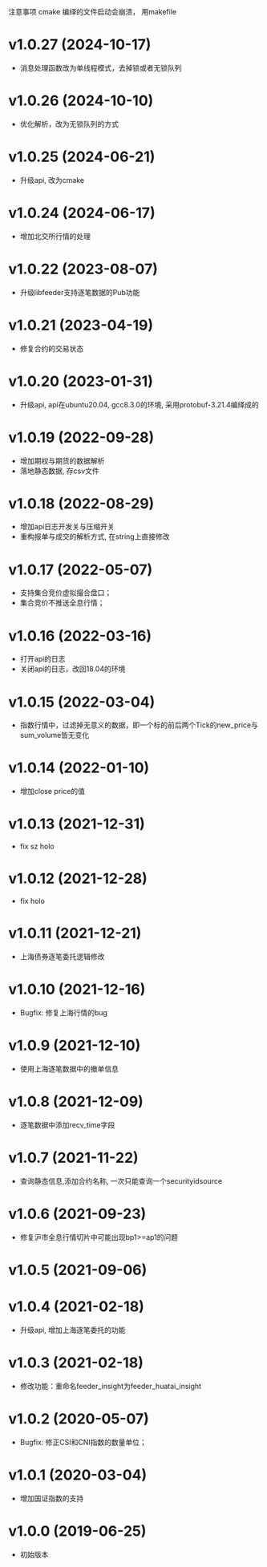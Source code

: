 注意事项 cmake 编绎的文件启动会崩溃， 用makefile

# v1.0.27 (2024-10-17)
* 消息处理函数改为单线程模式，去掉锁或者无锁队列

# v1.0.26 (2024-10-10)
* 优化解析，改为无锁队列的方式

# v1.0.25 (2024-06-21)
* 升级api, 改为cmake

# v1.0.24 (2024-06-17)
* 增加北交所行情的处理

# v1.0.22 (2023-08-07)
* 升级libfeeder支持逐笔数据的Pub功能

# v1.0.21 (2023-04-19)
* 修复合约的交易状态

# v1.0.20 (2023-01-31)
* 升级api, api在ubuntu20.04, gcc8.3.0的环境, 采用protobuf-3.21.4编绎成的

# v1.0.19 (2022-09-28)
* 增加期权与期货的数据解析
* 落地静态数据, 存csv文件

# v1.0.18 (2022-08-29)
* 增加api日志开发关与压缩开关
* 重构报单与成交的解析方式, 在string上直接修改

# v1.0.17 (2022-05-07)
* 支持集合竞价虚拟撮合盘口；
* 集合竞价不推送全息行情；

# v1.0.16 (2022-03-16)
* 打开api的日志
* 关闭api的日志，改回18.04的环境

# v1.0.15 (2022-03-04)
* 指数行情中，过滤掉无意义的数据，即一个标的前后两个Tick的new_price与sum_volume皆无变化

# v1.0.14 (2022-01-10)
* 增加close price的值

# v1.0.13 (2021-12-31)
* fix sz holo

# v1.0.12 (2021-12-28)
* fix holo

# v1.0.11 (2021-12-21)
* 上海债券逐笔委托逻辑修改

# v1.0.10 (2021-12-16)
* Bugfix: 修复上海行情的bug

# v1.0.9 (2021-12-10)
* 使用上海逐笔数据中的撤单信息

# v1.0.8 (2021-12-09)
* 逐笔数据中添加recv_time字段

# v1.0.7 (2021-11-22)
* 查询静态信息,添加合约名称, 一次只能查询一个securityidsource

# v1.0.6 (2021-09-23)
* 修复沪市全息行情切片中可能出现bp1>=ap1的问题

# v1.0.5 (2021-09-06)

# v1.0.4 (2021-02-18)
* 升级api, 增加上海逐笔委托的功能

# v1.0.3 (2021-02-18)
* 修改功能：重命名feeder_insight为feeder_huatai_insight

# v1.0.2 (2020-05-07)
* Bugfix: 修正CSI和CNI指数的数量单位；

# v1.0.1 (2020-03-04)
* 增加国证指数的支持

# v1.0.0 (2019-06-25)
* 初始版本

